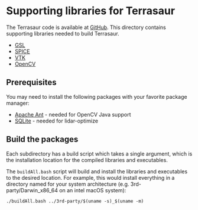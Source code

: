 # Supporting libraries for Terrasaur

The Terrasaur code is available at [GitHub](https://github.com/JHUAPL/Terrasaur.git).  This directory contains supporting libraries needed to build Terrasaur.

* [GSL](https://www.gnu.org/software/gsl/)
* [SPICE](https://naif.jpl.nasa.gov)
* [VTK](https://vtk.org)
* [OpenCV](https://opencv.org/)

## Prerequisites

You may need to install the following packages with 
your favorite package manager:
* [Apache Ant](https://ant.apache.org/) - needed for OpenCV Java support
* [SQLite](https://www.sqlite.org/index.html) - needed for lidar-optimize

## Build the packages

Each subdirectory has a build script which takes a single argument,
which is the installation location for the compiled libraries and
executables.  

The `buildAll.bash` script will build and install the libraries and executables
to the desired location.  For example, this would install everything in a 
directory named for your system architecture (e.g. 3rd-party/Darwin_x86_64 on 
an intel macOS system):

```
./buildAll.bash ../3rd-party/$(uname -s)_$(uname -m)
```

